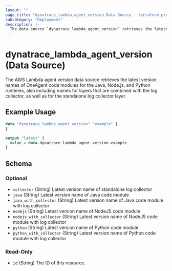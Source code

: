 ```yaml
---
layout: ""
page_title: "dynatrace_lambda_agent_version Data Source - terraform-provider-dynatrace"
subcategory: "Deployment"
description: |-
  The data source `dynatrace_lambda_agent_version` retrieves the latest version names of AWS Lambda OneAgent code modules
---
```


# dynatrace_lambda_agent_version (Data Source)

The AWS Lambda agent version data source retrieves the latest version names of OneAgent code modules for the Java, Node.js, and Python runtimes, also including names for layers that are combined with the log collector, as well as for the standalone log collector layer.

## Example Usage

```terraform
data "dynatrace_lambda_agent_version" "example" {
}

output "latest" {
  value = data.dynatrace_lambda_agent_version.example
}

```

<!-- schema generated by tfplugindocs -->
## Schema

### Optional

- `collector` (String) Latest version name of standalone log collector
- `java` (String) Latest version name of Java code module
- `java_with_collector` (String) Latest version name of Java code module with log collector
- `nodejs` (String) Latest version name of NodeJS code module
- `nodejs_with_collector` (String) Latest version name of NodeJS code module with log collector
- `python` (String) Latest version name of Python code module
- `python_with_collector` (String) Latest version name of Python code module with log collector

### Read-Only

- `id` (String) The ID of this resource.